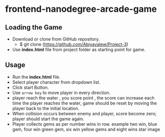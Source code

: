 # frontend-nanodegree-arcade-game 

## Loading the Game 
* Download or clone from GitHub repository.   
    * $ git clone  (https://github.com/Abiyayalew/Project-3)
*	Use **index.html** file from project folder as starting point for game.

## Usage 

 * Run the **index.html** file. 
 * Select  player character from dropdown list.
 * Click start Button.
 * Use  `arrow key` to move player in every direction.
 * player reach the water , you score point , the score can increase each 
   time the player reaches the water, game should be reset by moving the 
   player back to the initial location.
 * When collision occurs between enemy and player, score become zero; 
   player should start the game again.
 * Player collects gems as per number wins in row. example  two win, blue gem,
   four win  green gem,  six win  yellow gems and  eight wins  star image





